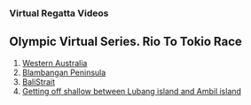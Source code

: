 ### Virtual Regatta Videos

## Olympic Virtual Series. Rio To Tokio Race

1. [Western Australia](https://youtu.be/wTdLoVUhv60)
2. [Blambangan Peninsula](https://youtu.be/np3k5zpl4V0)
3. [BaliStrait](https://youtu.be/ICiHosrS72c)
4. [Getting off shallow between Lubang island and Ambil island](https://youtu.be/9CROT_wKL7M)
